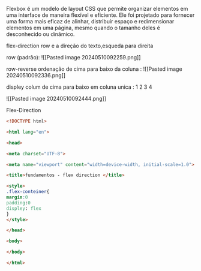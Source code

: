 
Flexbox é um modelo de layout CSS que permite organizar elementos em uma interface de maneira flexível e eficiente. Ele foi projetado para fornecer uma forma mais eficaz de alinhar, distribuir espaço e redimensionar elementos em uma página, mesmo quando o tamanho deles é desconhecido ou dinâmico.

flex-direction row e a direção do texto,esqueda para direita 

row (padrão): ![[Pasted image 20240510092259.png]]

row-reverse ordenação de cima para baixo da coluna :
![[Pasted image 20240510092336.png]]

displey colum de cima para baixo em coluna unica : 1 2 3 4

![[Pasted image 20240510092444.png]]

Flex-Direction

```html
<!DOCTYPE html>

<html lang="en">

<head>

<meta charset="UTF-8">

<meta name="viewport" content="width=device-width, initial-scale=1.0">

<title>fundamentos - flex direction </title>

<style>
.flex-conteiner{
margin:0
padding:0
displey: flex 
}
</style>

</head>

<body>

</body>

</html>


```